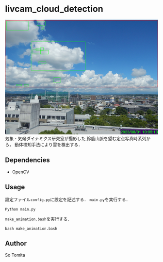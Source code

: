 # livcam_cloud_detection
![sample](docs/image/result_0260.jpg)  
気象・気候ダイナミクス研究室が撮影した,鈴鹿山脈を望む定点写真時系列から，
動体検知手法により雲を検出する．

## Dependencies
- OpenCV

## Usage
設定ファイル```config.py```に設定を記述する．
```main.py```を実行する．
```
Python main.py
```
```make_animation.bash```を実行する．
```
bash make_animation.bash
```


## Author
So Tomita
